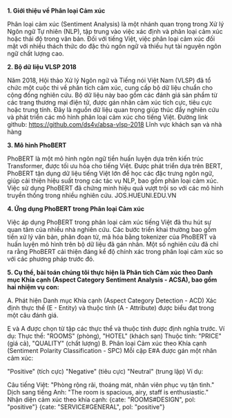 **1. Giới thiệu về Phân loại Cảm xúc**

Phân loại cảm xúc (Sentiment Analysis) là một nhánh quan trọng trong Xử lý Ngôn ngữ Tự nhiên (NLP), tập trung vào việc xác định và phân loại cảm xúc hoặc thái độ trong văn bản. Đối với tiếng Việt, việc phân loại cảm xúc đối mặt với nhiều thách thức do đặc thù ngôn ngữ và thiếu hụt tài nguyên ngôn ngữ chất lượng cao.

**2. Bộ dữ liệu VLSP 2018**

Năm 2018, Hội thảo Xử lý Ngôn ngữ và Tiếng nói Việt Nam (VLSP) đã tổ chức một cuộc thi về phân tích cảm xúc, cung cấp bộ dữ liệu chuẩn cho cộng đồng nghiên cứu. Bộ dữ liệu này bao gồm các đánh giá sản phẩm từ các trang thương mại điện tử, được gán nhãn cảm xúc tích cực, tiêu cực hoặc trung tính. Đây là nguồn dữ liệu quan trọng giúp thúc đẩy nghiên cứu và phát triển các mô hình phân loại cảm xúc cho tiếng Việt.
Đường link github: https://github.com/ds4v/absa-vlsp-2018
Lĩnh vực khách sạn và nhà hàng 

**3. Mô hình PhoBERT**

PhoBERT là một mô hình ngôn ngữ tiền huấn luyện dựa trên kiến trúc Transformer, được tối ưu hóa cho tiếng Việt. Được phát triển dựa trên BERT, PhoBERT tận dụng dữ liệu tiếng Việt lớn để học các đặc trưng ngôn ngữ, giúp cải thiện hiệu suất trong các tác vụ NLP, bao gồm phân loại cảm xúc. Việc sử dụng PhoBERT đã chứng minh hiệu quả vượt trội so với các mô hình truyền thống trong nhiều nghiên cứu. 
JOS.HUEUNI.EDU.VN

**4. Ứng dụng PhoBERT trong Phân loại Cảm xúc**

Việc áp dụng PhoBERT trong phân loại cảm xúc tiếng Việt đã thu hút sự quan tâm của nhiều nhà nghiên cứu. Các bước triển khai thường bao gồm tiền xử lý văn bản, phân đoạn từ, mã hóa bằng tokenizer của PhoBERT và huấn luyện mô hình trên bộ dữ liệu đã gán nhãn. Một số nghiên cứu đã chỉ ra rằng PhoBERT cải thiện đáng kể độ chính xác trong phân loại cảm xúc so với các phương pháp trước đó.

**5. Cụ thể, bài toán chúng tôi thực hiện là Phân tích Cảm xúc theo Danh mục Khía cạnh (Aspect Category Sentiment Analysis - ACSA), bao gồm hai nhiệm vụ con:**

A. Phát hiện Danh mục Khía cạnh (Aspect Category Detection - ACD)
Xác định thực thể (E - Entity) và thuộc tính (A - Attribute) được biểu đạt trong một câu đánh giá.

E và A được chọn từ tập các thực thể và thuộc tính được định nghĩa trước.
Ví dụ:
Thực thể: "ROOMS" (phòng), "HOTEL" (khách sạn)
Thuộc tính: "PRICE" (giá cả), "QUALITY" (chất lượng)
B. Phân loại Cảm xúc theo Khía cạnh (Sentiment Polarity Classification - SPC)
Mỗi cặp E#A được gán một nhãn cảm xúc:

"Positive" (tích cực)
"Negative" (tiêu cực)
"Neutral" (trung lập)
Ví dụ:

Câu tiếng Việt: "Phòng rộng rãi, thoáng mát, nhân viên phục vụ tận tình."
Dịch sang tiếng Anh: "The room is spacious, airy, staff is enthusiastic."
Nhận diện cảm xúc theo khía cạnh:
{cate: "ROOMS#DESIGN", pol: "positive"}
{cate: "SERVICE#GENERAL", pol: "positive"}
